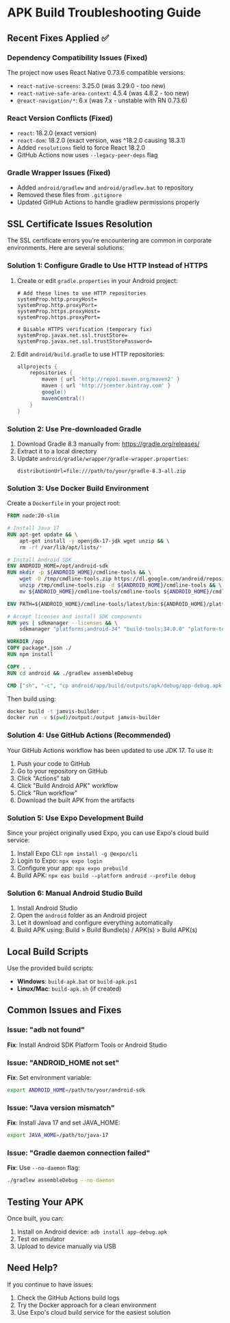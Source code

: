 # APK Build Troubleshooting Guide

## Recent Fixes Applied ✅

### Dependency Compatibility Issues (Fixed)
The project now uses React Native 0.73.6 compatible versions:
- `react-native-screens`: 3.25.0 (was 3.29.0 - too new)
- `react-native-safe-area-context`: 4.5.4 (was 4.8.2 - too new) 
- `@react-navigation/*`: 6.x (was 7.x - unstable with RN 0.73.6)

### React Version Conflicts (Fixed)
- `react`: 18.2.0 (exact version)
- `react-dom`: 18.2.0 (exact version, was ^18.2.0 causing 18.3.1)
- Added `resolutions` field to force React 18.2.0
- GitHub Actions now uses `--legacy-peer-deps` flag

### Gradle Wrapper Issues (Fixed)
- Added `android/gradlew` and `android/gradlew.bat` to repository
- Removed these files from `.gitignore`
- Updated GitHub Actions to handle gradlew permissions properly

## SSL Certificate Issues Resolution

The SSL certificate errors you're encountering are common in corporate environments. Here are several solutions:

### Solution 1: Configure Gradle to Use HTTP Instead of HTTPS

1. Create or edit `gradle.properties` in your Android project:
   ```properties
   # Add these lines to use HTTP repositories
   systemProp.http.proxyHost=
   systemProp.http.proxyPort=
   systemProp.https.proxyHost=
   systemProp.https.proxyPort=
   
   # Disable HTTPS verification (temporary fix)
   systemProp.javax.net.ssl.trustStore=
   systemProp.javax.net.ssl.trustStorePassword=
   ```

2. Edit `android/build.gradle` to use HTTP repositories:
   ```gradle
   allprojects {
       repositories {
           maven { url 'http://repo1.maven.org/maven2' }
           maven { url 'http://jcenter.bintray.com' }
           google()
           mavenCentral()
       }
   }
   ```

### Solution 2: Use Pre-downloaded Gradle

1. Download Gradle 8.3 manually from: https://gradle.org/releases/
2. Extract it to a local directory
3. Update `android/gradle/wrapper/gradle-wrapper.properties`:
   ```properties
   distributionUrl=file:///path/to/your/gradle-8.3-all.zip
   ```

### Solution 3: Use Docker Build Environment

Create a `Dockerfile` in your project root:

```dockerfile
FROM node:20-slim

# Install Java 17
RUN apt-get update && \
    apt-get install -y openjdk-17-jdk wget unzip && \
    rm -rf /var/lib/apt/lists/*

# Install Android SDK
ENV ANDROID_HOME=/opt/android-sdk
RUN mkdir -p ${ANDROID_HOME}/cmdline-tools && \
    wget -O /tmp/cmdline-tools.zip https://dl.google.com/android/repository/commandlinetools-linux-9477386_latest.zip && \
    unzip /tmp/cmdline-tools.zip -d ${ANDROID_HOME}/cmdline-tools && \
    mv ${ANDROID_HOME}/cmdline-tools/cmdline-tools ${ANDROID_HOME}/cmdline-tools/latest

ENV PATH=${ANDROID_HOME}/cmdline-tools/latest/bin:${ANDROID_HOME}/platform-tools:${PATH}

# Accept licenses and install SDK components
RUN yes | sdkmanager --licenses && \
    sdkmanager "platforms;android-34" "build-tools;34.0.0" "platform-tools"

WORKDIR /app
COPY package*.json ./
RUN npm install

COPY . .
RUN cd android && ./gradlew assembleDebug

CMD ["sh", "-c", "cp android/app/build/outputs/apk/debug/app-debug.apk /output/"]
```

Then build using:
```bash
docker build -t jamvis-builder .
docker run -v $(pwd)/output:/output jamvis-builder
```

### Solution 4: Use GitHub Actions (Recommended)

Your GitHub Actions workflow has been updated to use JDK 17. To use it:

1. Push your code to GitHub
2. Go to your repository on GitHub
3. Click "Actions" tab
4. Click "Build Android APK" workflow
5. Click "Run workflow"
6. Download the built APK from the artifacts

### Solution 5: Use Expo Development Build

Since your project originally used Expo, you can use Expo's cloud build service:

1. Install Expo CLI: `npm install -g @expo/cli`
2. Login to Expo: `npx expo login`
3. Configure your app: `npx expo prebuild`
4. Build APK: `npx eas build --platform android --profile debug`

### Solution 6: Manual Android Studio Build

1. Install Android Studio
2. Open the `android` folder as an Android project
3. Let it download and configure everything automatically
4. Build APK using: Build > Build Bundle(s) / APK(s) > Build APK(s)

## Local Build Scripts

Use the provided build scripts:
- **Windows**: `build-apk.bat` or `build-apk.ps1`
- **Linux/Mac**: `build-apk.sh` (if created)

## Common Issues and Fixes

### Issue: "adb not found"
**Fix**: Install Android SDK Platform Tools or Android Studio

### Issue: "ANDROID_HOME not set"
**Fix**: Set environment variable:
```bash
export ANDROID_HOME=/path/to/your/android-sdk
```

### Issue: "Java version mismatch"
**Fix**: Install Java 17 and set JAVA_HOME:
```bash
export JAVA_HOME=/path/to/java-17
```

### Issue: "Gradle daemon connection failed"
**Fix**: Use `--no-daemon` flag:
```bash
./gradlew assembleDebug --no-daemon
```

## Testing Your APK

Once built, you can:
1. Install on Android device: `adb install app-debug.apk`
2. Test on emulator
3. Upload to device manually via USB

## Need Help?

If you continue to have issues:
1. Check the GitHub Actions build logs
2. Try the Docker approach for a clean environment
3. Use Expo's cloud build service for the easiest solution
